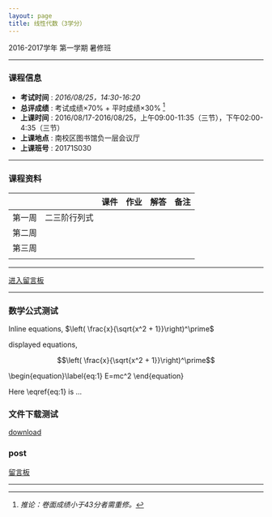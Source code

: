 ```yaml
---
layout: page
title: 线性代数（3学分）
---
```



<p class="message">
  2016-2017学年 第一学期 暑修班
</p>

---

### 课程信息

- __考试时间__ : _2016/08/25，14:30-16:20_
- __总评成绩__ : 考试成绩×70% + 平时成绩×30% [^exam]
- __上课时间__ : 2016/08/17-2016/08/25，上午09:00-11:35（三节），下午02:00-4:35（三节）
- __上课地点__ : 南校区图书馆负一层会议厅
- __上课班号__ : 20171S030

[^exam]: _推论：卷面成绩小于43分者需重修。_

---

### 课程资料

|        |        | 课件 | 作业 | 解答 |	备注 |
|:--------:|:--------|:------:|:------:|:------:|:------:|
| 第一周 | 二三阶行列式 |  <a href="lectures/1_1.pdf" target="_blank"><i class="fa fa-file-pdf-o" aria-hidden="true"></i></a>    |   <a href="HW/HW_01.pdf" target="_blank"><i class="fa fa-file-pdf-o" aria-hidden="true"></i></a>    |   <a href="HW_sol/HW_sol_01.pdf" target="_blank"><i class="fa fa-file-pdf-o" aria-hidden="true"></i></a>    |  <a href="Misc/test_rmk" target="_blank"><i class="fa fa-thumb-tack" aria-hidden="true"></i></a>   |
| 第二周 |        |      |      |      |      |
| 第三周 |        |      |      |      |      |
|       |        |      |      |      |      |

---

<a href="Misc\disqus" target="_blank">进入留言板</a>

---

### 数学公式测试

Inline equations, $\left( \frac{x}{\sqrt{x^2 + 1}}\right)^\prime$

displayed equations, 

$$\left( \frac{x}{\sqrt{x^2 + 1}}\right)^\prime$$

\begin{equation}\label{eq:1}
E=mc^2
\end{equation}

Here \eqref{eq:1} is ...

### 文件下载测试

[download](lectures\1_1.pdf)

### post

<a href="{{site.url}}/2016/08/15/post-title" target="_blank">留言板</a>

---